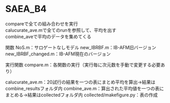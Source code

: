 # SAEA_B4

compareで全ての組み合わせを実行  
calucurate_ave.mで全てのrunを参照して、平均を出す  
combine_aveで平均のデータを集めてくる 

関数
NoS.m：サロゲートなしモデル
new_IBRBF.m：IB-AFM旧バージョン
new_IBRBF_changed.m：IB-AFM現在のバージョン

実行関数
compare.m：各関数の実行（実行毎に次元数を手動で変更する必要あり）

calucurate_ave.m：20試行の結果を一つの表にまとめ平均を算出→結果はcombine_resultsフォルダ内
combine_ave.m：算出された平均値を一つの表にまとめる→結果はcollectedフォルダ内
collected/makefigure.py：表の作成 